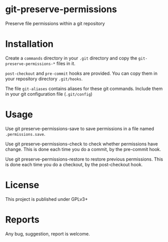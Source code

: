 git-preserve-permissions
========================

Preserve file permissions within a git repository

Installation
============

Create a `commands` directory in your `.git` directory and copy the `git-preserve-permissions-*` files in it.

`post-checkout` and `pre-commit` hooks are provided. You can copy them in your repository directory `.git/hooks`.

The file `git-aliases` contains aliases for these git commands. Include them in your git configuration file (`.git/config`)

Usage
=====

Use git preserve-permissions-save to save permissions in a file named `.permissions.save`.

Use git preserve-permissions-check to check whether permissions have change. This is done each time you do a commit, by the pre-commit hook.

Use git preserve-permissions-restore to restore previous permissions. This is done each time you do a checkout, by the post-checkout hook.

License
=======

This project is published under GPLv3+

Reports
=======

Any bug, suggestion, report is welcome.
